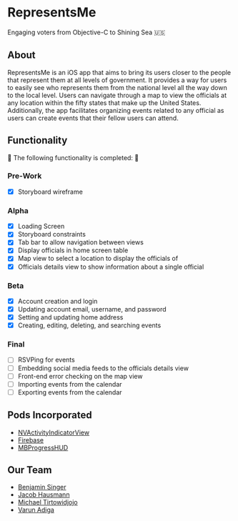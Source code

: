# RepresentsMe 

Engaging voters from Objective-C to Shining Sea 🇺🇸

## About

RepresentsMe is an iOS app that aims to bring its users closer to the people
that represent them at all levels of government. It provides a way for users to
easily see who represents them from the national level all the way down to the
local level. Users can navigate through a map to view the officials at any
location within the fifty states that make up the United States. Additionally,
the app facilitates organizing events related to any official as users can
create events that their fellow users can attend.

## Functionality

🎉 The following functionality is completed: 🎉

### Pre-Work
- [X] Storyboard wireframe

### Alpha
- [X] Loading Screen
- [X] Storyboard constraints
- [X] Tab bar to allow navigation between views
- [X] Display officials in home screen table
- [X] Map view to select a location to display the officials of
- [X] Officials details view to show information about a single official

### Beta
- [X] Account creation and login
- [X] Updating account email, username, and password
- [X] Setting and updating home address
- [X] Creating, editing, deleting, and searching events

### Final
- [ ] RSVPing for events
- [ ] Embedding social media feeds to the officials details view
- [ ] Front-end error checking on the map view
- [ ] Importing events from the calendar
- [ ] Exporting events from the calendar

## Pods Incorporated
- [NVActivityIndicatorView](https://github.com/ninjaprox/NVActivityIndicatorView)
- [Firebase](https://firebase.google.com/)
- [MBProgressHUD](https://github.com/jdg/MBProgressHUD)

## Our Team
- [Benjamin Singer](https://github.com/bzsinger)
- [Jacob Hausmann](https://github.com/jeh97)
- [Michael Tirtowidjojo](https://github.com/tirtow)
- [Varun Adiga](https://github.com/varunadiga)
